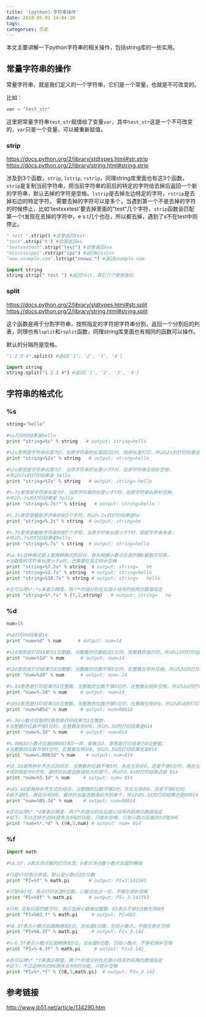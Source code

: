 ```yaml
---
title: '[python]-字符串操作'
date: 2018-05-02 14:04:16
tags:
categories: 历史
---
```


本文主要讲解一下python字符串的相关操作，包括string库的一些实用。

<!--more-->

## 常量字符串的操作

常量字符串，就是我们定义的一个字符串，它们是一个常量，也就是不可改变的。

比如：

``` python
var = "test_str"
```

这里把常量字符串`test_str`赋值给了变量`var`，其中`test_str`这是一个不可改变的，`var`只是一个变量，可以被重新赋值。

### strip

https://docs.python.org/2/library/stdtypes.html#str.strip
https://docs.python.org/2/library/string.html#string.strip

涉及到3个函数，`strip`, `lstrip`, `rstrip`，同理string库里面也有这3个函数，`strip`是复制当前字符串，把当前字符串的前后的特定的字符给去掉后返回一个新的字符串，默认去掉的字符是空格。`lstrip`是去掉左边特定的字符，`rstrip`是去掉右边的特定字符。
需要去掉的字符可以是多个，当遇到第一个不是去掉的字符的时候停止，比如'testxxxtest'要去掉里面的"test"几个字符，`strip`函数会匹配第一个t发现在去掉的字符中，e s t几个也在，所以都去掉，遇到了x不在test中则停止。

``` python
" test ".strip() #这里返回test
"test".strip('t') #这里返回es
"testxxxtest".strip("test") #这里返回xxx
"mississippi".rstrip("ipz") #返回mississ
"www.example.com".lstrip("cmowz.") #返回example.com

import string
string.strip(" test ") #返回test，其它几个使用类似
```

### split

https://docs.python.org/2/library/stdtypes.html#str.split
https://docs.python.org/2/library/string.html#string.split

这个函数是用于分割字符串，按照指定的字符把字符串分割，返回一个分割后的列表，同理也有`lsplit`和`rsplit`函数，同理string库里面也有相同的函数可以操作。

默认的分隔符是空格。

``` python
"1 2 3 4".split() #返回['1', '2', '3', '4']

import string
string.split("1 2 3 4") #返回['1', '2', '3', '4']
```

## 字符串的格式化

### %s

``` python
string="hello" 
   
#%s打印时结果是hello  
print "string=%s" % string   # output: string=hello  
   
#%2s意思是字符串长度为2，当原字符串的长度超过2时，按原长度打印，所以%2s的打印结果还是hello  
print "string=%2s" % string   # output: string=hello  
   
#%7s意思是字符串长度为7，当原字符串的长度小于7时，在原字符串左侧补空格，  
#所以%7s的打印结果是 hello  
print "string=%7s" % string   # output: string= hello  
   
#%-7s意思是字符串长度为7，当原字符串的长度小于7时，在原字符串右侧补空格，  
#所以%-7s的打印结果是 hello  
print "string=%-7s!" % string   # output: string=hello !  
   
#%.2s意思是截取字符串的前2个字符，所以%.2s的打印结果是he  
print "string=%.2s" % string  # output: string=he  
   
#%.7s意思是截取字符串的前7个字符，当原字符串长度小于7时，即是字符串本身，  
#所以%.7s的打印结果是hello  
print "string=%.7s" % string  # output: string=hello  
   
#%a.bs这种格式是上面两种格式的综合，首先根据小数点后面的数b截取字符串，  
#当截取的字符串长度小于a时，还需要在其左侧补空格  
print "string=%7.2s" % string  # output: string=   he  
print "string=%2.7s" % string  # output: string=hello  
print "string=%10.7s" % string # output: string=   hello  
   
#还可以用%*.*s来表示精度，两个*的值分别在后面小括号的前两位数值指定  
print "string=%*.*s" % (7,2,string)   # output: string=   he
```

### %d

``` python
num=14 
   
#%d打印时结果是14  
print "num=%d" % num      # output: num=14  
   
#%1d意思是打印结果为1位整数，当整数的位数超过1位时，按整数原值打印，所以%1d的打印结果还是14  
print "num=%1d" % num      # output: num=14  
   
#%3d意思是打印结果为3位整数，当整数的位数不够3位时，在整数左侧补空格，所以%3d的打印结果是 14  
print "num=%3d" % num      # output: num= 14  
   
#%-3d意思是打印结果为3位整数，当整数的位数不够3位时，在整数右侧补空格，所以%3d的打印结果是14_  
print "num=%-3d" % num     # output: num=14_  
   
#%05d意思是打印结果为5位整数，当整数的位数不够5位时，在整数左侧补0，所以%05d的打印结果是00014  
print "num=%05d" % num     # output: num=00014  
   
#%.3d小数点后面的3意思是打印结果为3位整数，  
#当整数的位数不够3位时，在整数左侧补0，所以%.3d的打印结果是014  
print "num=%.3d" % num     # output: num=014  
   
#%.0003d小数点后面的0003和3一样，都表示3，意思是打印结果为3位整数，  
#当整数的位数不够3位时，在整数左侧补0，所以%.3d的打印结果还是014  
print "num=%.0003d" % num    # output: num=014  
   
#%5.3d是两种补齐方式的综合，当整数的位数不够3时，先在左侧补0，还是不够5位时，再在左侧补空格，  
#规则就是补0优先，最终的长度选数值较大的那个，所以%5.3d的打印结果还是 014  
print "num=%5.3d" % num     # output: num= 014  
   
#%05.3d是两种补齐方式的综合，当整数的位数不够3时，先在左侧补0，还是不够5位时，  
#由于是05，再在左侧补0，最终的长度选数值较大的那个，所以%05.3d的打印结果还是00014  
print "num=%05.3d" % num    # output: num=00014  
   
#还可以用%*.*d来表示精度，两个*的值分别在后面小括号的前两位数值指定  
#如下，不过这种方式04就失去补0的功能，只能补空格，只有小数点后面的3才能补0  
print "num=%*.*d" % (04,3,num) # output: num= 014
```

### %f

``` python
import math  
   
#%a.bf，a表示浮点数的打印长度，b表示浮点数小数点后面的精度  
   
#只是%f时表示原值，默认是小数点后5位数  
print "PI=%f" % math.pi       # output: PI=3.141593  
   
#只是%9f时，表示打印长度9位数，小数点也占一位，不够左侧补空格  
print "PI=%9f" % math.pi      # output: PI=_3.141593  
   
#只有.没有后面的数字时，表示去掉小数输出整数，03表示不够3位数左侧补0  
print "PI=%03.f" % math.pi     # output: PI=003  
   
#%6.3f表示小数点后面精确到3位，总长度6位数，包括小数点，不够左侧补空格  
print "PI=%6.3f" % math.pi     # output: PI=_3.142  
   
#%-6.3f表示小数点后面精确到3位，总长度6位数，包括小数点，不够右侧补空格  
print "PI=%-6.3f" % math.pi     # output: PI=3.142_  
   
#还可以用%*.*f来表示精度，两个*的值分别在后面小括号的前两位数值指定  
#如下，不过这种方式06就失去补0的功能，只能补空格  
print "PI=%*.*f" % (06,3,math.pi)  # output: PI=_3.142
```

## 参考链接
http://www.jb51.net/article/134290.htm
